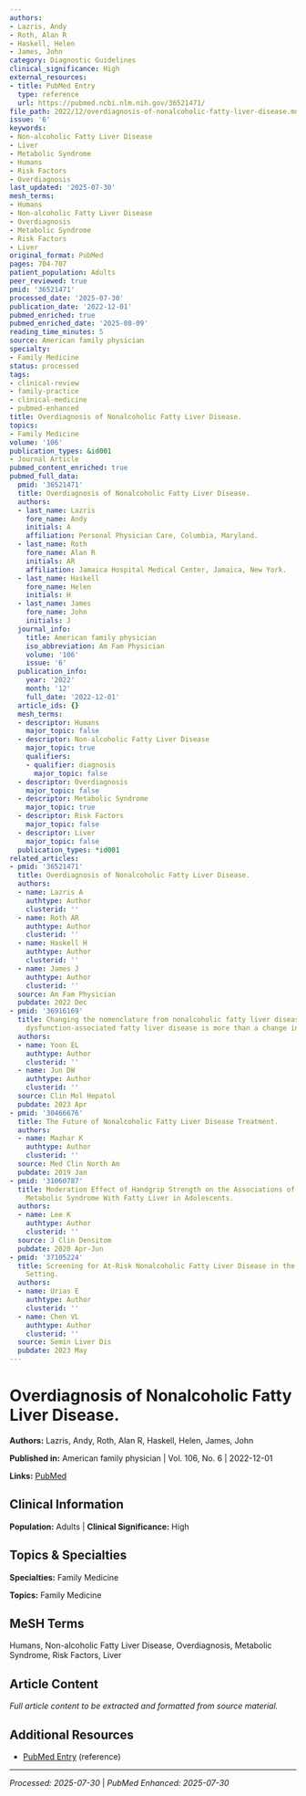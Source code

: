 ```yaml
---
authors:
- Lazris, Andy
- Roth, Alan R
- Haskell, Helen
- James, John
category: Diagnostic Guidelines
clinical_significance: High
external_resources:
- title: PubMed Entry
  type: reference
  url: https://pubmed.ncbi.nlm.nih.gov/36521471/
file_path: 2022/12/overdiagnosis-of-nonalcoholic-fatty-liver-disease.md
issue: '6'
keywords:
- Non-alcoholic Fatty Liver Disease
- Liver
- Metabolic Syndrome
- Humans
- Risk Factors
- Overdiagnosis
last_updated: '2025-07-30'
mesh_terms:
- Humans
- Non-alcoholic Fatty Liver Disease
- Overdiagnosis
- Metabolic Syndrome
- Risk Factors
- Liver
original_format: PubMed
pages: 704-707
patient_population: Adults
peer_reviewed: true
pmid: '36521471'
processed_date: '2025-07-30'
publication_date: '2022-12-01'
pubmed_enriched: true
pubmed_enriched_date: '2025-08-09'
reading_time_minutes: 5
source: American family physician
specialty:
- Family Medicine
status: processed
tags:
- clinical-review
- family-practice
- clinical-medicine
- pubmed-enhanced
title: Overdiagnosis of Nonalcoholic Fatty Liver Disease.
topics:
- Family Medicine
volume: '106'
publication_types: &id001
- Journal Article
pubmed_content_enriched: true
pubmed_full_data:
  pmid: '36521471'
  title: Overdiagnosis of Nonalcoholic Fatty Liver Disease.
  authors:
  - last_name: Lazris
    fore_name: Andy
    initials: A
    affiliation: Personal Physician Care, Columbia, Maryland.
  - last_name: Roth
    fore_name: Alan R
    initials: AR
    affiliation: Jamaica Hospital Medical Center, Jamaica, New York.
  - last_name: Haskell
    fore_name: Helen
    initials: H
  - last_name: James
    fore_name: John
    initials: J
  journal_info:
    title: American family physician
    iso_abbreviation: Am Fam Physician
    volume: '106'
    issue: '6'
  publication_info:
    year: '2022'
    month: '12'
    full_date: '2022-12-01'
  article_ids: {}
  mesh_terms:
  - descriptor: Humans
    major_topic: false
  - descriptor: Non-alcoholic Fatty Liver Disease
    major_topic: true
    qualifiers:
    - qualifier: diagnosis
      major_topic: false
  - descriptor: Overdiagnosis
    major_topic: false
  - descriptor: Metabolic Syndrome
    major_topic: true
  - descriptor: Risk Factors
    major_topic: false
  - descriptor: Liver
    major_topic: false
  publication_types: *id001
related_articles:
- pmid: '36521471'
  title: Overdiagnosis of Nonalcoholic Fatty Liver Disease.
  authors:
  - name: Lazris A
    authtype: Author
    clusterid: ''
  - name: Roth AR
    authtype: Author
    clusterid: ''
  - name: Haskell H
    authtype: Author
    clusterid: ''
  - name: James J
    authtype: Author
    clusterid: ''
  source: Am Fam Physician
  pubdate: 2022 Dec
- pmid: '36916169'
  title: Changing the nomenclature from nonalcoholic fatty liver disease to metabolic
    dysfunction-associated fatty liver disease is more than a change in terminology.
  authors:
  - name: Yoon EL
    authtype: Author
    clusterid: ''
  - name: Jun DW
    authtype: Author
    clusterid: ''
  source: Clin Mol Hepatol
  pubdate: 2023 Apr
- pmid: '30466676'
  title: The Future of Nonalcoholic Fatty Liver Disease Treatment.
  authors:
  - name: Mazhar K
    authtype: Author
    clusterid: ''
  source: Med Clin North Am
  pubdate: 2019 Jan
- pmid: '31060787'
  title: Moderation Effect of Handgrip Strength on the Associations of Obesity and
    Metabolic Syndrome With Fatty Liver in Adolescents.
  authors:
  - name: Lee K
    authtype: Author
    clusterid: ''
  source: J Clin Densitom
  pubdate: 2020 Apr-Jun
- pmid: '37105224'
  title: Screening for At-Risk Nonalcoholic Fatty Liver Disease in the Primary Care
    Setting.
  authors:
  - name: Urias E
    authtype: Author
    clusterid: ''
  - name: Chen VL
    authtype: Author
    clusterid: ''
  source: Semin Liver Dis
  pubdate: 2023 May
---
```


# Overdiagnosis of Nonalcoholic Fatty Liver Disease.

**Authors:** Lazris, Andy, Roth, Alan R, Haskell, Helen, James, John

**Published in:** American family physician | Vol. 106, No. 6 | 2022-12-01

**Links:** [PubMed](https://pubmed.ncbi.nlm.nih.gov/36521471/)

## Clinical Information

**Population:** Adults | **Clinical Significance:** High

## Topics & Specialties

**Specialties:** Family Medicine

**Topics:** Family Medicine

## MeSH Terms

Humans, Non-alcoholic Fatty Liver Disease, Overdiagnosis, Metabolic Syndrome, Risk Factors, Liver

## Article Content

*Full article content to be extracted and formatted from source material.*

## Additional Resources

- [PubMed Entry](https://pubmed.ncbi.nlm.nih.gov/36521471/) (reference)

---

*Processed: 2025-07-30* | *PubMed Enhanced: 2025-07-30*
